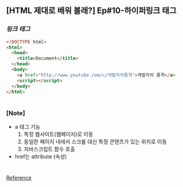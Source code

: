 ## [HTML 제대로 배워 볼래?] Ep#10-하이퍼링크 태그

### _링크 태그_

```html
<!DOCTYPE html>
<html>
  <head>
    <title>Document</title>
  </head>
  <body>
    <a href="http://www.youtube.com/c/개발자의품격">개발자의 품격</a>
    <script></script>
  </body>
</html>
```

#

### [Note]

- a 태그 기능
  1. 특정 웹사이트(웹페이지)로 이동
  2. 동일한 페이지 내에서 스크롤 대신 특정 콘텐츠가 있는 위치로 이동
  3. 자바스크립트 함수 호출
- href는 attribute (속성)

#

[Reference](https://www.youtube.com/watch?v=-ucFlwrSlG8)
